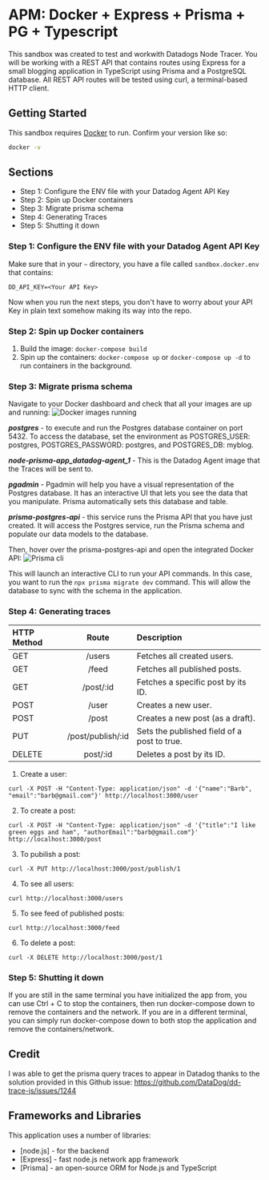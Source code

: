 # APM: Docker + Express + Prisma + PG + Typescript

This sandbox was created to test and workwith Datadogs Node Tracer. You will be working with a REST API that contains routes using Express for a small blogging application in TypeScript using Prisma and a PostgreSQL database. All REST API routes will be tested using curl, a terminal-based HTTP client.

## Getting Started
This sandbox requires [Docker](https://docs.docker.com/get-docker/) to run.
Confirm your version like so:

```sh
docker -v
```

## Sections

- Step 1: Configure the ENV file with your Datadog Agent API Key 
- Step 2: Spin up Docker containers
- Step 3: Migrate prisma schema
- Step 4: Generating Traces
- Step 5: Shutting it down

### Step 1: Configure the ENV file with your Datadog Agent API Key 

Make sure that in your `~` directory, you have a file called `sandbox.docker.env` that contains:

```
DD_API_KEY=<Your API Key>
```

Now when you run the next steps, you don't have to worry about your API Key in plain text somehow making its way into the repo.


### Step 2: Spin up Docker containers

1. Build the image: `docker-compose build`
2. Spin up the containers: `docker-compose up` or `docker-compose up -d` to run containers in the background.

### Step 3: Migrate prisma schema

Navigate to your Docker dashboard and check that all your images are up and running: 
![Docker images running](https://p-qkfgo2.t2.n0.cdn.getcloudapp.com/items/KouAXjoK/8578eace-651c-4173-9e70-8283ead86fe1.jpg?source=viewer&v=a7eb210fab1808b2d0ec7882fb5e1f17)

***postgres*** - to execute and run the Postgres database container on port 5432. To access the database, set the environment as POSTGRES_USER: postgres, POSTGRES_PASSWORD: postgres, and POSTGRES_DB: myblog.

***node-prisma-app_datadog-agent_1*** - This is the Datadog Agent image that the Traces will be sent to.

***pgadmin*** - Pgadmin will help you have a visual representation of the Postgres database. It has an interactive UI that lets you see the data that you manipulate. Prisma automatically sets this database and table.

***prisma-postgres-api*** - this service runs the Prisma API that you have just created. It will access the Postgres service, run the Prisma schema and populate our data models to the database.

Then, hover over the prisma-postgres-api and open the integrated Docker API: 
![Prisma cli](https://p-qkfgo2.t2.n0.cdn.getcloudapp.com/items/d5u9qOo8/6d6bd25c-8631-446e-8af5-e9bfce823347.jpg?source=viewer&v=1e49063635c2c85acb601b73a3aefb48)

This will launch an interactive CLI to run your API commands. In this case, you want to run the `npx prisma migrate dev` command. This will allow the database to sync with the schema in the application.

### Step 4: Generating traces

| HTTP Method  | Route         | Description |
| :-------------|:-------------:|:------------------|
| GET          | /users             | Fetches all created users. |
| GET          | /feed              | Fetches all published posts. |
| GET          | /post/:id          | Fetches a specific post by its ID. |
| POST         | /user              | Creates a new user. |
| POST         | /post              | Creates a new post (as a draft). |
| PUT          | /post/publish/:id  | Sets the published field of a post to true. |
| DELETE       | post/:id           | Deletes a post by its ID. |


1. Create a user:

```
curl -X POST -H "Content-Type: application/json" -d '{"name":"Barb", "email":"barb@gmail.com"}' http://localhost:3000/user
```

2. To create a post:

```
curl -X POST -H "Content-Type: application/json" -d '{"title":"I like green eggs and ham", "authorEmail":"barb@gmail.com"}' http://localhost:3000/post
```

3. To pubilish a post:

```
curl -X PUT http://localhost:3000/post/publish/1
```

4. To see all users:

```
curl http://localhost:3000/users
```

5. To see feed of published posts:

```
curl http://localhost:3000/feed
```

6. To delete a post: 

```
curl -X DELETE http://localhost:3000/post/1
```
### Step 5: Shutting it down

If you are still in the same terminal you have initialized the app from, you can use Ctrl + C to stop the containers, then run docker-compose down to remove the containers and the network. If you are in a different terminal, you can simply run docker-compose down to both stop the application and remove the containers/network.

## Credit
I was able to get the prisma query traces to appear in Datadog thanks to the solution provided in this Github issue: https://github.com/DataDog/dd-trace-js/issues/1244

## Frameworks and Libraries

This application uses a number of libraries:
- [node.js] - for the backend
- [Express] - fast node.js network app framework
- [Prisma] - an open-source ORM for Node.js and TypeScript